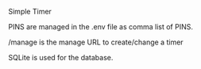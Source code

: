 Simple Timer

PINS are managed in the .env file as comma list of PINS.

/manage is the manage URL to create/change a timer

SQLite is used for the database.
